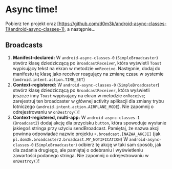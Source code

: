 # Async time!
Pobierz ten projekt oraz [https://github.com/d0m3k/android-async-classes-1](android-async-classes-1), a następnie...

## Broadcasts
1. __Manifest-declared:__ W `android-async-classes-0` (`SimpleBroadcaster`) stwórz klasę dziedziczącą po `BroadcastReceive`r, która wyświetli `Toast` wypisujący tekst na ekran w metodzie `onReceive`. Następnie, dodaj do manifestu tę klasę jako receiver reagujący na zmianę czasu w systemie (`android.intent.action.TIME_SET`)
2. __Context-registered:__ W `android-async-classes-0` (`SimpleBroadcaster`) stwórz klasę dziedziczącą po `BroadcastReceiver`, która wyświetli jeszcze inny `Toast` wypisujący na ekran w metodzie `onReceive`; zarejestruj ten broadcaster w głównej activity aplikacji dla zmiany trybu lotniczego (`android.intent.action.AIRPLANE_MODE`). Nie zapomnij o odrejestrowaniu w `onDestroy()`!
3. __Context-registered, multi-app:__ W `android-async-classes-1` (`Broadcast2`) dodaj akcję dla przycisku `button`, która spowoduje wysłanie jakiegoś stringa przy użyciu sendBroadcast. Pamiętaj, że nazwa akcji powinna odpowiadać nazwie projektu `+.broadcast.[NAZWA_AKCJI]` (jak `pl.dom3k.broadcaster2.broadcast.MY_NOTIFICATION`)
W `android-async-classes-0` (`SimpleBroadcaster`) odbierz tę akcję w taki sam sposób, jak dla zadania drugiego, ale pamiętaj o odebraniu i wyświetleniu zawartości podanego stringa. Nie zapomnij o odrejestrowaniu w `onDestroy()`!
